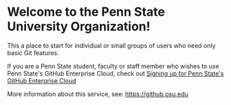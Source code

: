 # Welcome to the Penn State University Organization!

This a place to start for individual or small groups of users who need only basic Git features.

If you are a Penn State student, faculty or staff member who wishes to use Penn State's GitHub Enterprise Cloud, check out [Signing up for Penn State's GitHub Enterprise Cloud](https://pennstate.service-now.com/sp?id=kb_article_view&sysparm_article=KB0019812&sys_kb_id=4023919dc33f8a5062ca32cf050131e0&spa=1)

More information about this service, see: https://github.psu.edu
